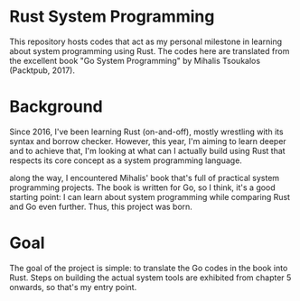 # Rust System Programming

This repository hosts codes that act as my personal milestone in learning about system programming using Rust. The codes here are translated from the excellent book "Go System Programming" by Mihalis Tsoukalos (Packtpub, 2017). 

# Background
Since 2016, I've been learning Rust (on-and-off), mostly wrestling with its syntax and borrow checker. However, this year, I'm aiming to learn deeper and to achieve that, I'm looking at what can I actually build using Rust that respects its core concept as a system programming language. 

along the way, I encountered Mihalis' book that's full of practical system programming projects. The book is written for Go, so I think, it's a good starting point: I can learn about system programming while comparing Rust and Go even further. Thus, this project was born.

# Goal
The goal of the project is simple: to translate the Go codes in the book into Rust. Steps on building the actual system tools are exhibited from chapter 5 onwards, so that's my entry point. 
